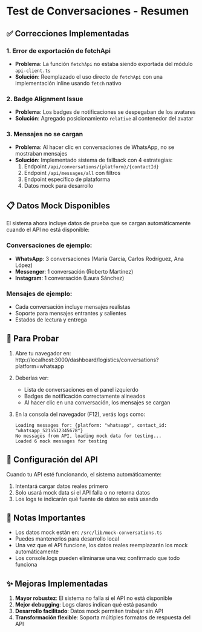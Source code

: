 # Test de Conversaciones - Resumen

## ✅ Correcciones Implementadas

### 1. Error de exportación de fetchApi
- **Problema**: La función `fetchApi` no estaba siendo exportada del módulo `api-client.ts`
- **Solución**: Reemplazado el uso directo de `fetchApi` con una implementación inline usando `fetch` nativo

### 2. Badge Alignment Issue
- **Problema**: Los badges de notificaciones se despegaban de los avatares
- **Solución**: Agregado posicionamiento `relative` al contenedor del avatar

### 3. Mensajes no se cargan
- **Problema**: Al hacer clic en conversaciones de WhatsApp, no se mostraban mensajes
- **Solución**: Implementado sistema de fallback con 4 estrategias:
  1. Endpoint `/api/conversations/{platform}/{contactId}`
  2. Endpoint `/api/messages/all` con filtros
  3. Endpoint específico de plataforma
  4. Datos mock para desarrollo

## 📋 Datos Mock Disponibles

El sistema ahora incluye datos de prueba que se cargan automáticamente cuando el API no está disponible:

### Conversaciones de ejemplo:
- **WhatsApp**: 3 conversaciones (María García, Carlos Rodríguez, Ana López)
- **Messenger**: 1 conversación (Roberto Martínez)
- **Instagram**: 1 conversación (Laura Sánchez)

### Mensajes de ejemplo:
- Cada conversación incluye mensajes realistas
- Soporte para mensajes entrantes y salientes
- Estados de lectura y entrega

## 🚀 Para Probar

1. Abre tu navegador en: http://localhost:3000/dashboard/logistics/conversations?platform=whatsapp

2. Deberías ver:
   - Lista de conversaciones en el panel izquierdo
   - Badges de notificación correctamente alineados
   - Al hacer clic en una conversación, los mensajes se cargan

3. En la consola del navegador (F12), verás logs como:
   ```
   Loading messages for: {platform: "whatsapp", contact_id: "whatsapp_5215512345678"}
   No messages from API, loading mock data for testing...
   Loaded 6 mock messages for testing
   ```

## 🔧 Configuración del API

Cuando tu API esté funcionando, el sistema automáticamente:
1. Intentará cargar datos reales primero
2. Solo usará mock data si el API falla o no retorna datos
3. Los logs te indicarán qué fuente de datos se está usando

## 📝 Notas Importantes

- Los datos mock están en: `/src/lib/mock-conversations.ts`
- Puedes mantenerlos para desarrollo local
- Una vez que el API funcione, los datos reales reemplazarán los mock automáticamente
- Los console.logs pueden eliminarse una vez confirmado que todo funciona

## ✨ Mejoras Implementadas

1. **Mayor robustez**: El sistema no falla si el API no está disponible
2. **Mejor debugging**: Logs claros indican qué está pasando
3. **Desarrollo facilitado**: Datos mock permiten trabajar sin API
4. **Transformación flexible**: Soporta múltiples formatos de respuesta del API